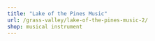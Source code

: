 ```yaml
---
title: "Lake of the Pines Music"
url: /grass-valley/lake-of-the-pines-music-2/
shop: musical instrument
---
```

